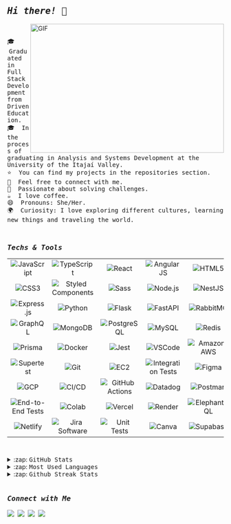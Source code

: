 ## <samp>*Hi there!* 👋 

<img align="right" alt="GIF" src="https://dev-to-uploads.s3.amazonaws.com/i/d4tvukbt5mra37cvwklk.gif?raw=true" width="450" height="300"/>

<br>

🎓 &nbsp;<samp>Graduated in Full Stack Development from Driven Education.\
🎓 &nbsp;In the process of graduating in Analysis and Systems Development at the University of the Itajaí Valley.\
⭐ &nbsp;You can find my projects in the repositories section.\
💬 &nbsp;Feel free to connect with me.\
🧩 &nbsp;Passionate about solving challenges.\
☕ &nbsp;I love coffee.\
😄 &nbsp;Pronouns: She/Her.\
🌍 &nbsp;Curiosity: I love exploring different cultures, learning new things and traveling the world.

<img src="https://github.com/natividadesusana/natividadesusana/assets/95102911/8fc06a5b-ddf4-4b7f-a858-43be8dd803c3" width="100%" height="10px">

### *<samp>Techs & Tools*

<table>
  <tr>
    <td align="center" width="20%">
      <img alt="JavaScript" src="https://img.shields.io/badge/-JavaScript-000?style=for-the-badge&logo=javascript" />
    </td>
    <td align="center" width="20%">
      <img alt="TypeScript" src="https://img.shields.io/badge/-TypeScript-000?style=for-the-badge&logo=typescript" />
    </td>
    <td align="center" width="20%">
      <img alt="React" src="https://img.shields.io/badge/-React-000?style=for-the-badge&logo=react" />
    </td>
    <td align="center" width="20%">
      <img alt="AngularJS" src="https://img.shields.io/badge/-AngularJS-000?style=for-the-badge&logo=angularjs" />
    </td>
    <td align="center" width="20%">
      <img alt="HTML5" src="https://img.shields.io/badge/-HTML5-000?style=for-the-badge&logo=HTML5" />
    </td>
  </tr>
  <tr>
    <td align="center">
      <img alt="CSS3" src="https://img.shields.io/badge/-CSS3-000?style=for-the-badge&logo=CSS3&logoColor=blue" />
    </td>
    <td align="center">
      <img alt="Styled Components" src="https://img.shields.io/badge/Styled--Components-000?style=for-the-badge&logo=styled-components" />
    </td>
    <td align="center">
      <img alt="Sass" src="https://img.shields.io/badge/-Sass-000?style=for-the-badge&logo=Sass" />
    </td>
    <td align="center">
      <img alt="Node.js" src="https://img.shields.io/badge/-Node.js-000?style=for-the-badge&logo=node.js" />
    </td>
    <td align="center">
      <img alt="NestJS" src="https://img.shields.io/badge/NestJS-000?style=for-the-badge&logo=nestjs&logoColor=red" />
    </td>
  </tr>
  <tr>
    <td align="center">
      <img alt="Express.js" src="https://img.shields.io/badge/Express.js-000?style=for-the-badge&logo=express" />
    </td>
    <td align="center">
      <img alt="Python" src="https://img.shields.io/badge/-Python-000?style=for-the-badge&logo=python" />
    </td>
    <td align="center">
      <img alt="Flask" src="https://img.shields.io/badge/-Flask-000?style=for-the-badge&logo=flask" />
    </td>
    <td align="center">
      <img alt="FastAPI" src="https://img.shields.io/badge/-FastAPI-000?&style=for-the-badge&logo=FastAPI" />
    </td>
    <td align="center">
      <img alt="RabbitMQ" src="https://img.shields.io/badge/-RabbitMQ-000?style=for-the-badge&logo=rabbitmq" />
    </td>
  </tr>
  <tr>
    <td align="center">
      <img alt="GraphQL" src="https://img.shields.io/badge/-GraphQL-000?style=for-the-badge&logo=graphql" />
    </td>
    <td align="center">
      <img alt="MongoDB" src="https://img.shields.io/badge/MongoDB-000?style=for-the-badge&logo=mongodb" />
    </td>
    <td align="center">
      <img alt="PostgreSQL" src="https://img.shields.io/badge/-PostgreSQL-000?style=for-the-badge&logo=postgresql" />
    </td>
    <td align="center">
      <img alt="MySQL" src="https://img.shields.io/badge/-MySQL-000?style=for-the-badge&logo=mysql&logoColor=white" />
    </td>
    <td align="center">
      <img alt="Redis" src="https://img.shields.io/badge/Redis-000?&style=for-the-badge&logo=Redis&logoColor=red" />
    </td>
  </tr>
  <tr>
    <td align="center">
      <img alt="Prisma" src="https://img.shields.io/badge/Prisma-000?style=for-the-badge&logo=Prisma" />
    </td>
    <td align="center">
      <img alt="Docker" src="https://img.shields.io/badge/-Docker-000?style=for-the-badge&logo=docker" />
    </td>
    <td align="center">
      <img alt="Jest" src="https://img.shields.io/badge/Jest-000?style=for-the-badge&logo=Jest&logoColor=red" />
    </td>
    <td align="center">
      <img alt="VSCode" src="https://img.shields.io/badge/VSCode-000?style=for-the-badge&logo=visual%20studio%20code&logoColor=blue" />
    </td>
    <td align="center">
      <img alt="Amazon AWS" src="https://img.shields.io/badge/Amazon_AWS-000?style=for-the-badge&logo=amazonaws" />
    </td>
  </tr>
  <tr>
    <td align="center">
      <img alt="Supertest" src="https://img.shields.io/badge/-Supertest-000?style=for-the-badge&logo=jest" />
    </td>
    <td align="center">
      <img alt="Git" src="https://img.shields.io/badge/-Git-000?style=for-the-badge&logo=git" />
    </td>
    <td align="center">
      <img alt="EC2" src="https://img.shields.io/badge/-EC2-000?style=for-the-badge&logo=amazonaws" />
    </td>
    <td align="center">
      <img alt="Integration Tests" src="https://img.shields.io/badge/-Integration%20Tests-000?style=for-the-badge&logo=jest" />
    </td>
    <td align="center">
      <img alt="Figma" src="https://img.shields.io/badge/-Figma-000?&style=for-the-badge&logo=figma" />
    </td>
  </tr>
  <tr>
    <td align="center">
      <img alt="GCP" src="https://img.shields.io/badge/-GCP-000?style=for-the-badge&logo=google-cloud" />
    </td>
    <td align="center">
      <img alt="CI/CD" src="https://img.shields.io/badge/-CI/CD-000?style=for-the-badge&logo=githubactions&logoColor=white" />
    </td>
    <td align="center">
      <img alt="GitHub Actions" src="https://img.shields.io/badge/-GitHub%20Actions-000?style=for-the-badge&logo=github-actions" />
    </td>
    <td align="center">
      <img alt="Datadog" src="https://img.shields.io/badge/-Datadog-000?style=for-the-badge&logo=datadog" />
    </td>
    <td align="center">
      <img alt="Postman" src="https://img.shields.io/badge/-Postman-000?style=for-the-badge&logo=postman" />
    </td>
  </tr>
  <tr>
    <td align="center">
      <img alt="End-to-End Tests" src="https://img.shields.io/badge/-End_to_End%20Tests-000?style=for-the-badge&logo=jest" />
    </td>
    <td align="center">
      <img alt="Colab" src="https://img.shields.io/badge/Colab-000?style=for-the-badge&logo=googlecolab" />
    </td>
    <td align="center">
      <img alt="Vercel" src="https://img.shields.io/badge/-Vercel-000?style=for-the-badge&logo=vercel" />
    </td>
    <td align="center">
      <img alt="Render" src="https://img.shields.io/badge/-Render-000?style=for-the-badge&logo=render" />
    </td>
    <td align="center">
      <img alt="ElephantSQL" src="https://img.shields.io/badge/-ElephantSQL-000?style=for-the-badge&logo=render" />
    </td>
  </tr>
  <tr>
    <td align="center">
      <img alt="Netlify" src="https://img.shields.io/badge/-Netlify-000?style=for-the-badge&logo=netlify" />
    </td>
    <td align="center">
      <img alt="Jira Software" src="https://img.shields.io/badge/Jira-000?style=for-the-badge&logo=Jira&logoColor=blue" />
    </td>
     <td align="center">
      <img alt="Unit Tests" src="https://img.shields.io/badge/-Unit%20Tests-000?style=for-the-badge&logo=jest" />
    </td>
     <td align="center">
      <img alt="Canva" src="https://img.shields.io/badge/-Canva-000?&style=for-the-badge&logo=Canva" />
    </td>
    <td align="center">
      <img alt="Supabase" src="https://img.shields.io/badge/-Supabase-000?style=for-the-badge&logo=supabase" />
    </td>
  </tr>
</table>
  
<img src="https://github.com/natividadesusana/natividadesusana/assets/95102911/8fc06a5b-ddf4-4b7f-a858-43be8dd803c3" width="100%" height="10px">
<br><br>
<details>
  <summary>:zap: <samp>GitHub Stats</summary>
  <img height="172em" alt="Susana's GitHub Stats" src="https://github-readme-stats.vercel.app/api?username=natividadesusana&count_private=true&show_icons=true&theme=rose_pine&bg_color"/>
</details>

<details>
  <summary>:zap: <samp>Most Used Languages</summary>
  <img height="172em" alt="Susana's GitHub Top Languages" src="https://github-readme-stats.vercel.app/api/top-langs/?username=natividadesusana&layout=compact&langs_count=10&theme=rose_pine&bg_color&hide=python"/>
</details>

<details>
  <summary>:zap: <samp>Github Streak Stats</summary>
  <img height="172em" alt="Susana's GitHub Streak Stats" src="https://github-readme-streak-stats.herokuapp.com/?user=natividadesusana&theme=rose_pine&bg_color&hide=python"/>
</details>

#

### *<samp>Connect with Me*

  <a href="https://www.linkedin.com/in/natividadesusana/"><img src="https://img.shields.io/badge/-LinkedIn-000?style=for-the-badge&logo=linkedin&logoColor=blue" target="_blank"></a>&nbsp;
  <a href = "mailto:susanajdsn@gmail.com"><img src="https://img.shields.io/badge/-Gmail-000?style=for-the-badge&logo=gmail&logoColor=orange" target="_blank"></a>&nbsp;
  <a href="https://instagram.com/natividadesusana" target="_blank"><img src="https://img.shields.io/badge/-Instagram-000?style=for-the-badge&logo=instagram&logoColor=pink" target="_blank"></a>&nbsp;
  <a href="https://natividadesusana.com" target="_blank"><img src="https://img.shields.io/badge/-natividadesusana.com-000?style=for-the-badge&logo=realm&logoColor=white" target="_blank"></a>&nbsp;

